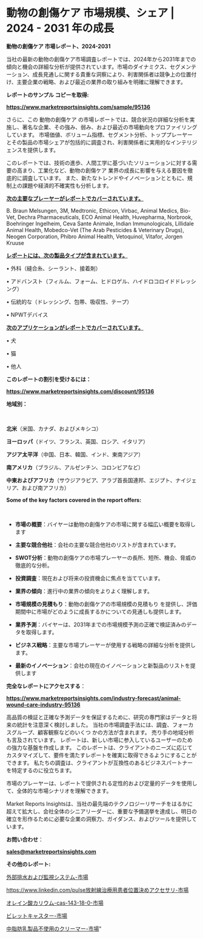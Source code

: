 # 動物の創傷ケア 市場規模、シェア | 2024 - 2031 年の成長

<strong>動物の創傷ケア 市場レポート、2024-2031</strong>

当社の最新の動物の創傷ケア市場調査レポートでは、2024年から2031年までの傾向と機会の詳細な分析が提供されています。市場のダイナミクス、セグメンテーション、成長見通しに関する貴重な洞察により、利害関係者は競争上の位置付け、主要企業の戦略、および最近の業界の取り組みを明確に理解できます。



<strong>レポートのサンプル コピーを取得:</strong> <a href=https://www.marketreportsinsights.com/sample/95136>

<strong><u>https://www.marketreportsinsights.com/sample/95136</u></strong></a>

さらに、この 動物の創傷ケア の市場レポートでは、競合状況の詳細な分析を実施し、著名な企業、その強み、弱み、および最近の市場動向をプロファイリングしています。 市場価値、ボリューム指標、セグメント分析、トッププレーヤーとその製品の市場シェアが包括的に調査され、利害関係者に実用的なインテリジェンスを提供します。

このレポートでは、技術の進歩、人間工学に基づいたソリューションに対する需要の高まり、工業化など、動物の創傷ケア 業界の成長に影響を与える要因を徹底的に調査しています。 また、新たなトレンドやイノベーションとともに、規制上の課題や経済的不確実性も分析します。



<strong><u>次の主要なプレーヤーがレポートでカバーされています。</u></strong>

B. Braun Melsungen, 3M, Medtronic, Ethicon, Virbac, Animal Medics, Bio-Vet, Dechra Pharmaceuticals, ECO Animal Health, Huvepharma, Norbrook, Boehringer Ingelheim, Ceva Sante Animale, Indian Immunologicals, Lillidale Animal Health, Mobedco-Vet (The Arab Pesticides & Veterinary Drugs), Neogen Corporation, Phibro Animal Health, Vetoquinol, Vitafor, Jorgen Kruuse



<strong><u><b>レポートには、次の製品タイプが含まれています。</b></u></strong>

• 外科（縫合糸、シーラント、接着剤）

• アドバンスト（フィルム、フォーム、ヒドロゲル、ハイドロコロイドドレッシング）

• 伝統的な（ドレッシング、包帯、吸収性、テープ）

• NPWTデバイス



<strong><u><b>次のアプリケーションがレポートでカバーされています。</b></u></strong>

• 犬

• 猫

• 他人



<strong><b>このレポートの割引を受けるには：</b></strong>

<a href=https://www.marketreportsinsights.com/discount/95136>

<strong><u>https://www.marketreportsinsights.com/discount/95136</u></strong></a>



<strong>地域別：</strong>

<strong> </strong>



<strong>北米</strong>（米国、カナダ、およびメキシコ）



<strong>ヨーロッパ</strong>（ドイツ、フランス、英国、ロシア、イタリア）



<strong>アジア太平洋</strong>（中国、日本、韓国、インド、東南アジア）



<strong>南アメリカ</strong>（ブラジル、アルゼンチン、コロンビアなど）



<strong>中東およびアフリカ</strong>（サウジアラビア、アラブ首長国連邦、エジプト、ナイジェリア、および南アフリカ）



<strong>Some of the key factors covered in the report offers:</strong>

<strong> </strong>
<ul>
  <li>

<strong>市場の概要</strong>：バイヤーは動物の創傷ケアの市場に関する幅広い概要を取得します</li>
  <li>

<strong>主要な競合他社</strong>：会社の主要な競合他社のリストが含まれています。</li>
  <li>

<strong>SWOT分析</strong>：動物の創傷ケアの市場プレーヤーの長所、短所、機会、脅威の徹底的な分析。</li>
  <li>

<strong>投資調査</strong>：現在および将来の投資機会に焦点を当てています。</li>
  <li>

<strong>業界の傾向</strong>：進行中の業界の傾向をよりよく理解します。</li>
  <li>

<strong>市場規模の見積もり</strong>：動物の創傷ケアの市場規模の見積もり を提供し、評価期間中に市場がどのように成長するかについての見通しも提供します。</li>
  <li>

<strong>業界予測</strong>：バイヤーは、2031年までの市場規模予測の正確で検証済みのデータを取得します。</li>
  <li>

<strong>ビジネス戦略</strong>：主要な市場プレーヤーが使用する戦略の詳細な分析を提供します。</li>
  <li>

<strong>最新のイノベーション</strong>：会社の現在のイノベーションと新製品のリストを提供します</li>
</ul>


<strong>完全なレポートにアクセスする</strong>：

<a href=https://www.marketreportsinsights.com/industry-forecast/animal-wound-care-industry-95136>

<strong><u>https://www.marketreportsinsights.com/industry-forecast/animal-wound-care-industry-95136</u></strong></a>

高品質の検証と正確な予測データを保証するために、研究の専門家はデータと将来の統計を注意深く検討しました。 当社の市場調査手法には、調査、フォーカスグループ、顧客観察などのいくつ かの方法が含まれます。 売り手の地域分析も言及されています。 レポートは、新しい市場に参入しているユーザーのための強力な基盤を作成します。 このレポートは、クライアントのニーズに応じてカスタマイズして、要件を満たすレポートを確実に取得できるようにすることができます。 私たちの調査は、クライアントが互換性のあるビジネスパートナーを特定するのに役立ちます。

市場のプレーヤーは、レポートで提供される定性的および定量的データを使用して、全体的な市場シナリオを理解できます。

Market Reports Insightsは、当社の最先端のテクノロジーリサーチをはるかに超えて拡大し、会社全体のシニアリーダーに、重要な予備選挙を達成し、明日の確立を形作るために必要な企業の洞察力、ガイダンス、およびツールを提供しています。



<strong><b>お問い合わせ</b></strong>：

<a href=mailto:sales@marketreportsinsights.com>

<strong><u>sales@marketreportsinsights.com</u></strong></a>



<strong>その他のレポート:</strong>

<a href=https://www.linkedin.com/pulse/外部排水および監視システム-市場-2023-swot-分析と成長率-2030-layuf/>外部排水および監視システム-市場</a>

<a href=https://www.linkedin.com/pulse放射線治療用患者位置決めアクセサリ-市場-2023-推進要因と成長機会-erldf/>https://www.linkedin.com/pulse放射線治療用患者位置決めアクセサリ-市場</a>

<a href=https://www.linkedin.com/pulse/オレイン酸カリウム-cas-143-18-0-市場-2023-推進要因と成長機会-1inif/>オレイン酸カリウム-cas-143-18-0-市場</a>

<a href=https://www.linkedin.com/pulse/ビレットキャスター-市場-2023-競争分析と事業成長-2030-data-dive-discoveries-24-analysis-slj4f/>ビレットキャスター-市場</a>

<a href=https://www.linkedin.com/pulse/中脂肪乳製品不使用のクリーマー-市場-2023-swot-分析と成長率-2030-pr-news-hub-hb7vf/>中脂肪乳製品不使用のクリーマー-市場</a>"

